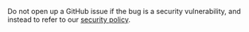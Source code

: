 Do not open up a GitHub issue if the bug is a security vulnerability, and instead to refer to our [security policy](./SECURITY.md).
